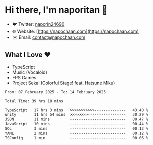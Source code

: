 # Hi there, I'm naporitan 👋

- 🐦 Twitter: [naporin24690](https://twitter.com/naporin24690)
- 🌐 Website: [https://napochaan.com](https://napochaan.com)
- ✉️ Email: [contact@napochaan.com](mailto:contact@napochaan.com)

## What I Love ❤️
- TypeScript
- Music (Vocaloid)
- FPS Games
- Project Sekai (Colorful Stage! feat. Hatsune Miku)

<!--START_SECTION:waka-->

```txt
From: 07 February 2025 - To: 14 February 2025

Total Time: 39 hrs 18 mins

TypeScript   17 hrs 3 mins   >>>>>>>>>>>--------------   43.40 %
unity        11 hrs 54 mins  >>>>>>>>-----------------   30.29 %
JSON         11 mins         -------------------------   00.47 %
JavaScript   10 mins         -------------------------   00.44 %
SQL          3 mins          -------------------------   00.13 %
YAML         2 mins          -------------------------   00.12 %
TSConfig     1 min           -------------------------   00.06 %
```

<!--END_SECTION:waka-->

